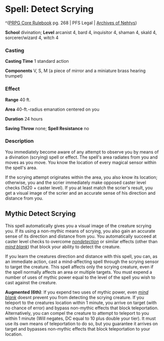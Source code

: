 # Spell: Detect Scrying

^([PRPG Core Rulebook][ss-detect-scrying] pg. 268 | PFS Legal | [Archives of Nehtys][sn-detect-scrying])

**School** divination; **Level** arcanist 4, bard 4, inquisitor 4, shaman 4, skald 4, sorcerer/wizard 4, witch 4

### Casting

**Casting Time** 1 standard action  

**Components** V, S, M (a piece of mirror and a miniature brass hearing trumpet)

### Effect

**Range** 40 ft.  

**Area** 40-ft.-radius emanation centered on you  

**Duration** 24 hours  

**Saving Throw** none; **Spell Resistance** no

### Description

You immediately become aware of any attempt to observe you by means of a divination (scrying) spell or effect. The spell's area radiates from you and moves as you move. You know the location of every magical sensor within the spell's area.  

If the scrying attempt originates within the area, you also know its location; otherwise, you and the scrier immediately make opposed caster level checks (1d20 + caster level). If you at least match the scrier's result, you get a visual image of the scrier and an accurate sense of his direction and distance from you.

## Mythic Detect Scrying

This spell automatically gives you a visual image of the creature scrying you. If its using a non-mythic means of scrying, you also gain an accurate sense of its direction and distance from you. You automatically succeed at caster level checks to overcome _[nondetection]_ or similar effects (other than _[mind blank]_) that block your ability to detect the creature.  

If you learn the creatures direction and distance with this spell, you can, as an immediate action, cast a mind-affecting spell through the scrying sensor to target the creature. This spell affects only the scrying creature, even if the spell normally affects an area or multiple targets. You must expend a number of uses of mythic power equal to the level of the spell you wish to cast against the creature.  

**Augmented (6th)**: If you expend two uses of mythic power, even _[mind blank]_ doesnt prevent you from detecting the scrying creature. If you teleport to the creatures location within 1 minute, you arrive on target (with no chance of error) and bypass non-mythic effects that block teleportation. Alternatively, you can compel the creature to attempt to teleport to you within 1 minute (Will negates, DC equal to 10 plus double your tier). It must use its own means of teleportation to do so, but you guarantee it arrives on target and bypasses non-mythic effects that block teleportation to your location.

[ss-detect-scrying]: http://paizo.com/pathfinderRPG/v57
[sn-detect-scrying]: http://www.archivesofnethys.com/SpellDisplay.aspx?ItemName=Detect%20Scrying
[nondetection]: http://www.archivesofnethys.com/SpellDisplay.aspx?ItemName=nondetection
[mind blank]: http://www.archivesofnethys.com/SpellDisplay.aspx?ItemName=mind%20blank